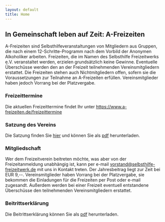 ```yaml
---
layout: default
title: Home
---
```



## In Gemeinschaft leben auf Zeit: A-Freizeiten

A-Freizeiten sind Selbsthilfeveranstaltungen von Mitgliedern aus Gruppen, die nach einem
12-Schritte-Programm nach dem Vorbild der Anonymen Alkoholiker arbeiten.
Freizeiten, die im Namen des Selbsthilfe Freizeitwerks e.V. veranstaltet werden, erzielen grundsätzlich keine Gewinne. Eventuelle Überschüsse werden den an der Freizeit teilnehmenden Vereinsmitgliedern erstattet.
Die Freizeiten stehen auch Nichtmitgliedern offen, sofern sie die Voraussetzungen zur Teilnahme an A-Freizeiten erfüllen. Vereinsmitglieder haben jedoch Vorrang bei der Platzvergabe.

### Freizeittermine

Die aktuellen Freizeittermine findet Ihr unter <a href="https://www.a-freizeiten.de">https://www.a-freizeiten.de/freizeittermine</a>

### Satzung des Vereins

Die Satzung finden Sie <a href="/satzung">hier</a> und können Sie als
<a href="pdf/SelbsthilfeFreizeitwerk2013Satzung.pdf">pdf</a> herunterladen.

### Mitgliedschaft

Wer dem Freizeitverein beitreten möchte, was aber von der Freizeitanmeldung unabhängig ist,
kann per e-mail vorstand@selbsthilfe-freizeitwerk.de mit uns in Kontakt treten.
Der Jahresbeitrag liegt zur Zeit bei EUR 9,--.
Vereinsmitglieder haben Vorrang bei der Platzvergabe, sie bekommen die Einladungen für die
Freizeiten per Post oder e-mail zugesandt.
Außerdem werden bei einer Freizeit eventuell entstandene Überschüsse den teilnehmenden Vereinsmitgliedern erstattet.

### Beitrittserklärung

Die Beitrittserklärung können Sie als <a href="pdf/Beitrittserklärung_2020_Anne.pdf">pdf</a> herunterladen.
